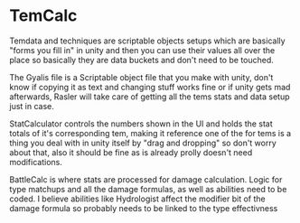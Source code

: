 # TemCalc
Temdata and techniques are scriptable objects setups which are basically "forms you fill in" in unity  and then you can use their values all over the place so basically they are data buckets and don't need to be touched.
  
The Gyalis file is a Scriptable object file that you make with unity, don't know if copying it as text and changing stuff works fine or if unity gets mad afterwards, Rasler will take care of getting all the tems stats and data setup just in case.  
  
StatCalculator controls the numbers shown in the UI and holds the stat totals of it's corresponding tem, making it reference one of the for tems is a thing you deal with in unity itself by "drag and dropping" so don't worry about that, also it should be fine as is already prolly doesn't need modifications.  

BattleCalc is where stats are processed for damage calculation. Logic for type matchups and all the damage formulas, as well as abilities need to be coded. I believe abilities like Hydrologist affect the modifier bit of the damage formula so probably needs to be linked to the type effectivness

